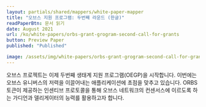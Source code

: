 ```yaml
---
layout: partials/shared/mappers/white-paper-mapper
title: "오브스 지원 프로그램: 두번째 라운드 (한글)"
readPaperBtn: 문서 읽기
date: August 2021
url: /ko/white-papers/orbs-grant-grogram-second-call-for-grants
button: Preview Paper
published: "Published"

image: /assets/img/white-papers/orbs-grant-grogram-second-call-for-grants.png
---
```


오브스 프로젝트는 이제 두번째 생태계 지원 프로그램(OEGP)을 시작합니다. 이번에는 오브스 유니버스의 저력을 이끌어내는 애플리케이션에 초점을 맞추고 있습니다. ORBS 토큰이 제공하는 인센티브 프로토콜을 통해 오브스 네트워크의 컨센서스에 이르도록 하는 가디언과 델리게이터의 능력를 활용하고자 합니다.
